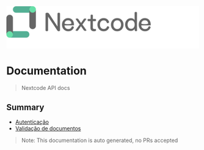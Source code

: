 ![](assets/nextcode.svg)

# Documentation

> Nextcode API docs

## Summary

- [Autenticação](./dist/auth.html)
- [Validação de documentos](./dist/doc-validation.html)

> Note: This documentation is auto generated, no PRs accepted